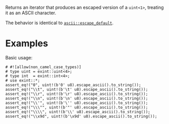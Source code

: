 Returns an iterator that produces an escaped version of a `uint<1>`,
treating it as an ASCII character.

The behavior is identical to [`ascii::escape_default`].

[`ascii::escape_default`]: ::core::ascii::escape_default

# Examples

Basic usage:

```
# #![allow(non_camel_case_types)]
# type uint = exint::uint<4>;
# type int  = exint::int<4>;
# use exint::*;
assert_eq!("0", uint!(b'0' u8).escape_ascii().to_string());
assert_eq!("\\t", uint!(b'\t' u8).escape_ascii().to_string());
assert_eq!("\\r", uint!(b'\r' u8).escape_ascii().to_string());
assert_eq!("\\n", uint!(b'\n' u8).escape_ascii().to_string());
assert_eq!("\\'", uint!(b'\'' u8).escape_ascii().to_string());
assert_eq!("\\\"", uint!(b'"' u8).escape_ascii().to_string());
assert_eq!("\\\\", uint!(b'\\' u8).escape_ascii().to_string());
assert_eq!("\\x9d", uint!(b'\x9d' u8).escape_ascii().to_string());
```
